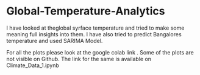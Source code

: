 # Global-Temperature-Analytics
I have looked at theglobal syrface temperature and tried to make some meaning full insights into them. I have also tried to predict Bangalores temperature and used SARIMA Model.


For all the plots please look at the google colab link . Some of the plots are not visible on Github. The link for the same is available on Climate_Data_1.ipynb
